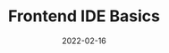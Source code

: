 ---
title: "Frontend IDE Basics"
type: docs
weight: 1
date: 2022-02-16
description: >
    Entwickungsumgebung aufsetzen für das Arbeiten mit HTML, CSS und JavaScript.
---